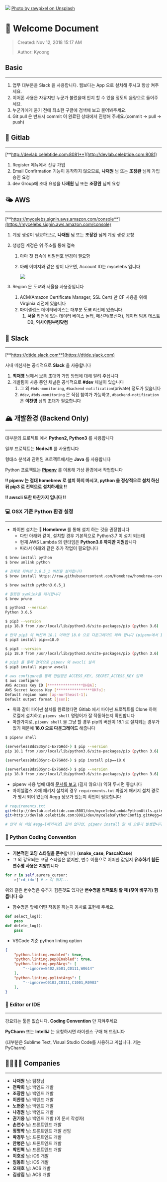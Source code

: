 ![](assets/images/rawpixel-973116-unsplash.jpg)
[Photo by rawpixel on Unsplash](https://unsplash.com/photos/lm6wcGMLaUM)

# 💖 Welcome Document

> Created: Nov 12, 2018 15:17 AM
>
> Author: Kyoong

## Basic
---
1. 업무 대부분을 Slack 을 사용합니다. 웹보다는 App 으로 설치해 주시고 항상 켜주세요.
2. 이어폰 사용은 자유지만 누군가 불렀을때 인지 할 수 있을 정도의 음량으로 들어주세요.
3. 누군가에게 묻기 전에 최소한 구글에 검색해 보고 물어봐주세요.
4. Git pull 은 반드시 commit 이 완료된 상태에서 진행해 주세요.(commit -> pull -> push)


## 🦊 Gitlab
---

[**http://devlab.celebtide.com:8081**](http://devlab.celebtide.com:8081)

1. Register 메뉴에서 신규 가입
2. Email Confirmation 기능이 동작하지 않으므로, **나재원** 님 또는 **조장완** 님께 가입 승인 요청
3. dev Group에 초대 요청을 **나재원** 님 또는 **조장완** 님께 요청


## 🌤 AWS
---

[**https://mycelebs.signin.aws.amazon.com/console**](https://mycelebs.signin.aws.amazon.com/console)

1. 계정 생성이 필요하므로, **나재원** 님 또는 **조장완** 님께 계정 생성 요청
2. 생성된 계정은 위 주소를 통해 접속
    1. 아마 첫 접속에 비밀번호 변경이 필요함
    2. 아래 이미지와 같은 창이 나오면, Account ID는 mycelebs 입니다

        ![](assets/images/aws_account_form.png)

3. Region 은 도쿄와 서울을 사용중입니다
    1. ACM(Amazon Certificate Manager, SSL Cert) 만 CF 사용을 위해 Virginia 리전에 있습니다
    2. 마이셀럽스 데이터베이스는 대부분 **도쿄** 리전에 있습니다
        1. **서울** 리전에 있는 데이터 베이스 놀러, 메신저(봇신저), 데이터 팀용 테스트 DB, **익사이팅부킹닷컴**


## 🌈  Slack
---

[**https://dtide.slack.com**](https://dtide.slack.com)

사내 메신저는 공식적으로 **Slack** 을 사용합니다

1. **최재영** 님께서 보통 초대와 가입 방법에 대해 알려 주십니다
2. 개발팀이 사용 중인 채널은 공식적으로 **#dev** 채널이 있습니다
    1. 그 외 `#bds-monitoring`, `#backend-notification`(private) 정도가 있습니다
    2. `#dev`, `#bds-monitoring` 은 직접 참여가 가능하고, `#backend-notification`은 **이찬영** 님의 초대가 필요합니다


## 🏔 개발환경 (Backend Only)
---

대부분의 프로젝트 에서 **Python2, Python3** 를 사용합니다

일부 프로젝트는 **NodeJS** 를 사용합니다

형태소 분석과 관련된 프로젝트에서는 **Java** 를 사용합니다

Python 프로젝트는 [**Pipenv**](https://github.com/pypa/pipenv) 를 이용해 가상 환경에서 작업합니다

**!! pipenv 는 절대 homebrew 로 설치 하지 마시고, python 을 정상적으로 설치 하신 뒤 pip3 로 전역으로 설치하세요 !!**

**!! awscli 또한 마찬가지 입니다 !!**


### 💻 OSX 기준 Python 환경 설정
---

- 파이썬 설치는 **🍺 Homebrew** 를 통해 설치 하는 것을 권장합니다
    - 다만 아래와 같이, 설치할 경우 기본적으로 Python3.7 이 설치 되는데
    - 현재 AWS Lambda 의 런타임은 **Python3.6 까지만 지원**합니다
    - 따라서 아래와 같은 추가 작업이 필요합니다

```bash
$ brew install python
$ brew unlink python

# 강제로 파이썬 3.6.5_1 버전을 설치합니다
$ brew install https://raw.githubusercontent.com/Homebrew/homebrew-core/f2a764ef944b1080be64bd88dca9a1d80130c558/Formula/python.rb

$ brew switch python3.6.5_1

# 잘못된 symlink를 제거합니다
$ brew prune

$ python3 --version
Python 3.6.5

$ pip3 --version
pip 18.0 from /usr/local/lib/python3.6/site-packages/pip (python 3.6)

# 만약 pip3 의 버전이 18.1 이라면 18.0 으로 다운그레이드 해야 합니다 (pipenv에서 18.1 미지원)
$ pip3 install pip==18.0

$ pip3 --version
pip 18.0 from /usr/local/lib/python3.6/site-packages/pip (python 3.6)

# pip3 를 통해 전역으로 pipenv 와 awscli 설치
$ pip3 install pipenv awscli

# aws configure를 통해 전달받은 ACCESS_KEY, SECRET_ACCESS_KEY 입력
$ aws configure
AWS Access Key ID [****************DHBA]:
AWS Secret Access Key [****************UKfo]:
Default region name [ap-northeast-1]:
Default output format [json]:
```

- 위와 같이 파이썬 설치를 완료했다면 Gitlab 에서 파이썬 프로젝트를 Clone 하여 로컬에 설치하고 `pipenv shell` 명령어가 잘 작동하는지 확인합니다
- 마찬가지로, `pipenv shell` 을 그냥 할 경우 pip의 버전이 18.1 로 설치되는 경우가 있기 때문에 **18.0 으로 다운그레이드** 해줍니다

```bash
$ pipenv shell

(serverlessBdsS3Sync-Ex7GHdd-) $ pip --version
pip 18.1 from /usr/local/lib/python3.6/site-packages/pip (python 3.6)

(serverlessBdsS3Sync-Ex7GHdd-) $ pip install pip==18.0

(serverlessBdsS3Sync-Ex7GHdd-) $ pip --version
pip 18.0 from /usr/local/lib/python3.6/site-packages/pip (python 3.6)
```

- pipenv 사용 법에 대해 [문서를 보고](https://github.com/pypa/pipenv) (길지 않으니) 익혀 두시면 좋습니다
- 마이셀럽스 자체 패키지 설치의 경우 `requirements.txt` 파일에 패키지 설치 경로가 명시 되어 있는데 #egg 정보가 있는지 확인이 필요합니다

```bash
# requirements.txt
git+http://devlab.celebtide.com:8081/dev/mycelebsLambdaPythonUtils.git#egg=mycelebsLambdaPythonUtils
git+http://devlab.celebtide.com:8081/dev/mycelebsPythonConfig.git#egg=mycelebsPythonConfig

# 만약 위 처럼 #egg=[패키지명] 값이 없다면, pipenv install 할 때 오류가 발생합니다. 꼭 표시해 주세요
```


### 🐍 Python Coding Convention
---

- **기본적인 코딩 스타일을 준수**합니다 (**snake_case**, **PascalCase**)
- 그 외 강요되는 코딩 스타일은 없지만, 변수 이름으로 어떠한 값일지 **유추하기 힘든 변수명 사용은 지양**합니다

```python
for r in self.aurora_cursor:
    r['cd_idx'] # r 이 뭐지...
```

위와 같은 변수명은 유추가 힘든것도 있지만 **변수명을 리팩토링 할 때 (찾아 바꾸기) 힘듭니다** 😭

- 함수명은 앞에 어떤 작동을 하는지 동사로 표현해 주세요.

```python
def select_log():
    pass
def delete_log():
    pass
```

- VSCode 기준 python linting option

```json
{
    "python.linting.enabled": true,
    "python.linting.pep8Enabled": true,
    "python.linting.pep8Args": [
        "--ignore=E402,E501,C0111,W0614"
    ],
    "python.linting.pylintArgs": [
        "--ignore=C0103,C0111,C1001,R0903"
    ],
}
```


### 📝 Editor or IDE
---

강요되는 툴은 없습니다. **Coding Convention** 만 지켜주세요

**PyCharm** 또는 **IntelliJ** 는 요청하시면 라이센스 구매 해 드립니다

(대부분은 Sublime Text, Visual Studio Code를 사용하고 계십니다. 저는 PyCharm)


## 👨‍👩‍👧‍👧  Companies
---

- **나재원** 님: 팀장님
- **전락희** 님: 백엔드 개발
- **조장완** 님: 백엔드 개발
- **이찬영** 님: 백엔드 개발
- **노현준** 님: 백엔드 개발
- **나경원** 님: 백엔드 개발
- **권기웅** 님: 백엔드 개발 (이 문서 작성자)
- **손연수** 님: 프론트엔드 개발
- **정명학** 님: 프론트엔드 개발 선임
- **박경두** 님: 프론트엔드 개발
- **안병은** 님: 프론트엔드 개발
- **박인혁** 님: 프론트엔드 개발
- **이호성** 님: iOS 개발
- **임동민** 님: iOS 개발
- **오재호** 님: AOS 개발
- **김상집** 님: AOS 개발